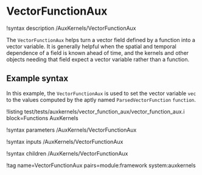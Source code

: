 # VectorFunctionAux

!syntax description /AuxKernels/VectorFunctionAux

The `VectorFunctionAux` helps turn a vector field defined by a function into a vector variable. It is generally
helpful when the spatial and temporal dependence of a field is known ahead of time, and the kernels
and other objects needing that field expect a vector variable rather than a function.

## Example syntax

In this example, the `VectorFunctionAux` is used to set the vector variable `vec` to the
values computed by the aptly named `ParsedVectorFunction` `function`.

!listing test/tests/auxkernels/vector_function_aux/vector_function_aux.i block=Functions AuxKernels

!syntax parameters /AuxKernels/VectorFunctionAux

!syntax inputs /AuxKernels/VectorFunctionAux

!syntax children /AuxKernels/VectorFunctionAux

!tag name=VectorFunctionAux pairs=module:framework system:auxkernels
